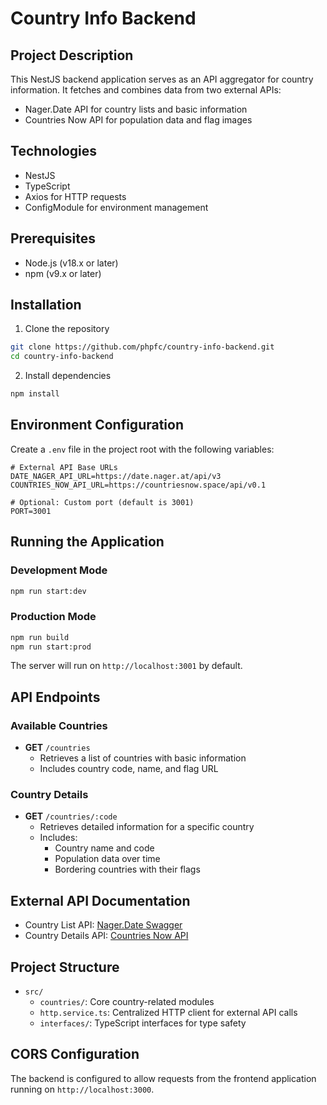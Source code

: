 # Country Info Backend

## Project Description

This NestJS backend application serves as an API aggregator for country information. It fetches and combines data from two external APIs:
- Nager.Date API for country lists and basic information
- Countries Now API for population data and flag images

## Technologies

- NestJS
- TypeScript
- Axios for HTTP requests
- ConfigModule for environment management

## Prerequisites

- Node.js (v18.x or later)
- npm (v9.x or later)

## Installation

1. Clone the repository
```bash
git clone https://github.com/phpfc/country-info-backend.git
cd country-info-backend
```

2. Install dependencies
```bash
npm install
```

## Environment Configuration

Create a `.env` file in the project root with the following variables:
```
# External API Base URLs
DATE_NAGER_API_URL=https://date.nager.at/api/v3
COUNTRIES_NOW_API_URL=https://countriesnow.space/api/v0.1

# Optional: Custom port (default is 3001)
PORT=3001
```

## Running the Application

### Development Mode
```bash
npm run start:dev
```

### Production Mode
```bash
npm run build
npm run start:prod
```

The server will run on `http://localhost:3001` by default.

## API Endpoints

### Available Countries
- **GET** `/countries`
  - Retrieves a list of countries with basic information
  - Includes country code, name, and flag URL

### Country Details
- **GET** `/countries/:code`
  - Retrieves detailed information for a specific country
  - Includes:
    - Country name and code
    - Population data over time
    - Bordering countries with their flags

## External API Documentation

- Country List API: [Nager.Date Swagger](https://date.nager.at/swagger/index.html)
- Country Details API: [Countries Now API](https://documenter.getpostman.com/view/1134062/T1LJjU52)

## Project Structure

- `src/`
  - `countries/`: Core country-related modules
  - `http.service.ts`: Centralized HTTP client for external API calls
  - `interfaces/`: TypeScript interfaces for type safety

## CORS Configuration

The backend is configured to allow requests from the frontend application running on `http://localhost:3000`.
